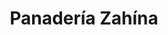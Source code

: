 ---
title: "Panadería Zahína"
url: /cochabamba/panaderia-zahina-avenida-general-jose-de-san-martin/
shop: Bäckerei
---